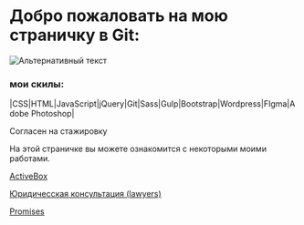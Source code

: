 


# Добро пожаловать на мою страничку в Git:

![Альтернативный текст](https://sun9-44.userapi.com/c849136/v849136161/bf432/Durv6dNJugA.jpg)


### мои скилы: 

|CSS|HTML|JavaScript|jQuery|Git|Sass|Gulp|Bootstrap|Wordpress|FIgma|Adobe Photoshop|

Согласен на стажировку

На этой страничке вы можете ознакомится с некоторыми моими работами. 

[ActiveBox](https://lunyak.github.io/ActiveBox "1")

[Юридичесская консультация (lawyers)](https://lunyak.github.io/lawyers "2")

[Promises](https://lunyak.github.io/Love "3")

